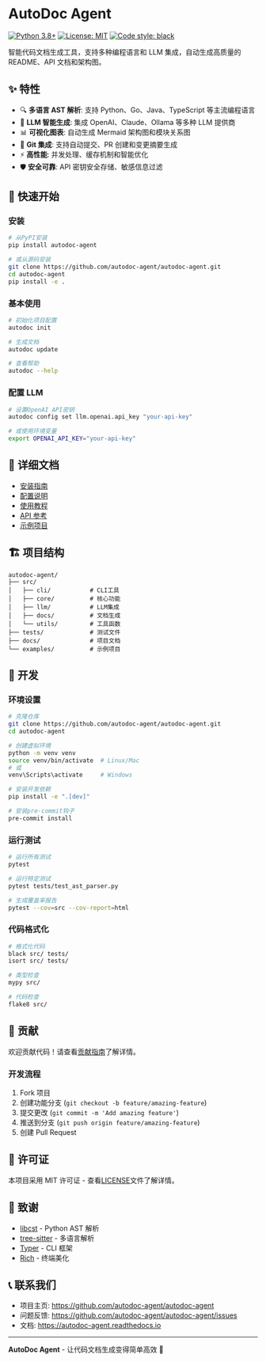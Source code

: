 # AutoDoc Agent

[![Python 3.8+](https://img.shields.io/badge/python-3.8+-blue.svg)](https://www.python.org/downloads/)
[![License: MIT](https://img.shields.io/badge/License-MIT-yellow.svg)](https://opensource.org/licenses/MIT)
[![Code style: black](https://img.shields.io/badge/code%20style-black-000000.svg)](https://github.com/psf/black)

智能代码文档生成工具，支持多种编程语言和 LLM 集成，自动生成高质量的 README、API 文档和架构图。

## ✨ 特性

- 🔍 **多语言 AST 解析**: 支持 Python、Go、Java、TypeScript 等主流编程语言
- 🤖 **LLM 智能生成**: 集成 OpenAI、Claude、Ollama 等多种 LLM 提供商
- 📊 **可视化图表**: 自动生成 Mermaid 架构图和模块关系图
- 🔄 **Git 集成**: 支持自动提交、PR 创建和变更摘要生成
- ⚡ **高性能**: 并发处理、缓存机制和智能优化
- 🛡️ **安全可靠**: API 密钥安全存储、敏感信息过滤

## 🚀 快速开始

### 安装

```bash
# 从PyPI安装
pip install autodoc-agent

# 或从源码安装
git clone https://github.com/autodoc-agent/autodoc-agent.git
cd autodoc-agent
pip install -e .
```

### 基本使用

```bash
# 初始化项目配置
autodoc init

# 生成文档
autodoc update

# 查看帮助
autodoc --help
```

### 配置 LLM

```bash
# 设置OpenAI API密钥
autodoc config set llm.openai.api_key "your-api-key"

# 或使用环境变量
export OPENAI_API_KEY="your-api-key"
```

## 📖 详细文档

- [安装指南](docs/installation.md)
- [配置说明](docs/configuration.md)
- [使用教程](docs/tutorial.md)
- [API 参考](docs/api.md)
- [示例项目](docs/examples/)

## 🏗️ 项目结构

```
autodoc-agent/
├── src/
│   ├── cli/           # CLI工具
│   ├── core/          # 核心功能
│   ├── llm/           # LLM集成
│   ├── docs/          # 文档生成
│   └── utils/         # 工具函数
├── tests/             # 测试文件
├── docs/              # 项目文档
└── examples/          # 示例项目
```

## 🔧 开发

### 环境设置

```bash
# 克隆仓库
git clone https://github.com/autodoc-agent/autodoc-agent.git
cd autodoc-agent

# 创建虚拟环境
python -m venv venv
source venv/bin/activate  # Linux/Mac
# 或
venv\Scripts\activate     # Windows

# 安装开发依赖
pip install -e ".[dev]"

# 安装pre-commit钩子
pre-commit install
```

### 运行测试

```bash
# 运行所有测试
pytest

# 运行特定测试
pytest tests/test_ast_parser.py

# 生成覆盖率报告
pytest --cov=src --cov-report=html
```

### 代码格式化

```bash
# 格式化代码
black src/ tests/
isort src/ tests/

# 类型检查
mypy src/

# 代码检查
flake8 src/
```

## 🤝 贡献

欢迎贡献代码！请查看[贡献指南](CONTRIBUTING.md)了解详情。

### 开发流程

1. Fork 项目
2. 创建功能分支 (`git checkout -b feature/amazing-feature`)
3. 提交更改 (`git commit -m 'Add amazing feature'`)
4. 推送到分支 (`git push origin feature/amazing-feature`)
5. 创建 Pull Request

## 📄 许可证

本项目采用 MIT 许可证 - 查看[LICENSE](LICENSE)文件了解详情。

## 🙏 致谢

- [libcst](https://github.com/Instagram/LibCST) - Python AST 解析
- [tree-sitter](https://tree-sitter.github.io/tree-sitter/) - 多语言解析
- [Typer](https://typer.tiangolo.com/) - CLI 框架
- [Rich](https://rich.readthedocs.io/) - 终端美化

## 📞 联系我们

- 项目主页: https://github.com/autodoc-agent/autodoc-agent
- 问题反馈: https://github.com/autodoc-agent/autodoc-agent/issues
- 文档: https://autodoc-agent.readthedocs.io

---

**AutoDoc Agent** - 让代码文档生成变得简单高效 🚀
